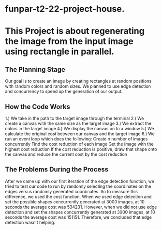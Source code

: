 # funpar-t2-22-project-house.

# This Project is about regenerating the image from the input image using rectangle in parallel.

## The Planning Stage

Our goal is to create an image by creating rectangles at random positions with random colors and random sizes.
We planned to use edge detection and concurrency to speed up the generation of our output.

## How the Code Works

1.) We take in the path to the target image through the terminal
2.) We create a canvas with the same size as the target image
3.) We extract the colors in the target image
4.) We display the canvas on to a window
5.) We calculate the original cost between our canvas and the target image
6.) We run an event loop which does the following:
      Create n number of images concurrently
      Find the cost reduction of each image
      Get the image with the highest cost reduction
      If the cost reduction is positive, draw that shape onto the canvas and reduce the current cost by the cost reduction
      
## The Problems During the Process

After we came up with our first iteration of the edge detection function,
we tried to test our code to run by randomly selecting the coordinates on the edges versus randomly generated coordinates.
So to measure this difference, we used the cost function.
When we used edge detection and set the possible shapes concurrently generated at 3000 images, at 10 seconds the average cost was 534231.
However, when we did not use edge detection and set the shapes concurrently generated at 3000 images, at 10 seconds the average cost was 151151.
Therefore, we concluded that edge detection wasn’t helping.





